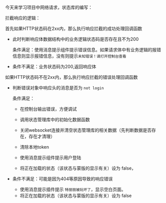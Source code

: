 今天来学习项目中网络请求，状态库的编写：

拦截响应的逻辑：

首先如果HTTP状态码在2xx内，那么执行响应拦截的成功处理回调函数

- 此时判断响应体数据结构中的业务逻辑状态码是否存在且不为200

  条件满足：使用消息提示组件提示错误信息。如果请求体中有业务逻辑的报错信息则显示报错信息，没有则提示`未知错误！请打开控制台查看`

- 条件不满足：业务状态码为200,返回响应体

如果HTTP状态码不在2xx内，那么执行响应拦截的错误处理回调函数

- 判断错误对象中响应头的消息是否为 `not login`

  条件满足：

  - 在控制台输出错误，方便调试

  - 调用状态管理库中的初始化数据函数

  - 关闭websocket连接并清空状态管理库的相关数据（先判断数据是否存在，存在才清理）

  - 清除本地token

  - 使用消息提示组件提示用户登陆
  - 将正在加载的状态（该状态与蒙版的显示有关）设为 false，

- 条件不满足：可能是因为404等原因导致的响应错误

  - 使用消息提示插件提示 `特丽丽被玩坏了`，显示空白页面。
  - 将正在加载的状态（该状态与蒙版的显示有关）设为 false
